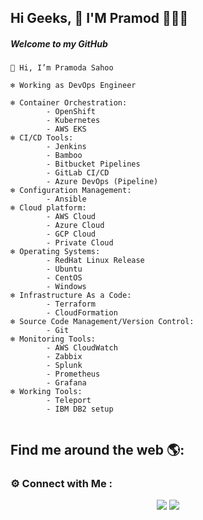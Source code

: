 ## Hi Geeks,  👋    I'M Pramod 👩🏾‍💻

##### Welcome to my GitHub

```
👋 Hi, I’m Pramoda Sahoo

❄️ Working as DevOps Engineer
  
❄️ Container Orchestration:
        - OpenShift
        - Kubernetes
        - AWS EKS 
❄️ CI/CD Tools:
        - Jenkins
        - Bamboo
        - Bitbucket Pipelines
        - GitLab CI/CD
        - Azure DevOps (Pipeline)
❄️ Configuration Management:
        - Ansible
❄️ Cloud platform: 
        - AWS Cloud
        - Azure Cloud
        - GCP Cloud
        - Private Cloud
❄️ Operating Systems:
        - RedHat Linux Release
        - Ubuntu
        - CentOS
        - Windows
❄️ Infrastructure As a Code:
        - Terraform
        - CloudFormation
❄️ Source Code Management/Version Control:
        - Git
❄️ Monitoring Tools:
        - AWS CloudWatch
        - Zabbix
        - Splunk
        - Prometheus
        - Grafana
❄️ Working Tools:
        - Teleport
        - IBM DB2 setup
        
```     
## Find me around the web 🌎:

### ⚙️ Connect with Me :

<p align="center">
<a href="mailto:devopspramod100@gmail.com"><img src="https://img.shields.io/badge/Gmail-D14836?style=for-the-badge&logo=gmail&logoColor=white"/></a>
<a href="https://www.linkedin.com/in/pramod-kumar-sahoo/"><img src="https://img.shields.io/badge/LinkedIn-0077B5?style=for-the-badge&logo=linkedin&logoColor=white"/></a> 
    
